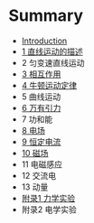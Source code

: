 # Summary

* [Introduction](README.md)
* [1 直线运动的描述](1_zhi_xian_yun_dong_de_miao_shu.md)
* 2 匀变速直线运动
* [3 相互作用](3_xiang_hu_zuo_yong.md)
* [4 牛顿运动定律](4_niu_dun_yun_dong_ding_lv.md)
* 5 曲线运动
* [6 万有引力](6_wan_you_yin_li.md)
* 7 功和能
* [8 电场](8_dian_chang.md)
* [9 恒定电流](9_heng_ding_dian_liu.md)
* [10 磁场](10_ci_chang.md)
* 11 电磁感应
* 12 交流电
* 13 动量
* [附录1 力学实验](fu_lu_1_li_xue_shi_yan.md)
* 附录2 电学实验

